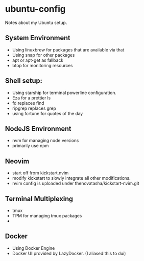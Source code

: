 # ubuntu-config
Notes about my Ubuntu setup.

## System Environment
- Using linuxbrew for packages that are available via that
- Using snap for other packages
- apt or apt-get as fallback
- btop for monitoring resources

## Shell setup: 
- Using starship for terminal powerline configuration.
- Eza for a prettier ls
- fd replaces find
- ripgrep replaces grep
- using fortune for quotes of the day

## NodeJS Environment
- nvm for managing node versions
- primarily use npm

## Neovim
- start off from kickstart.nvim
- modify kickstart to slowly integrate all other modifications.
- nvim config is uploaded under thenovatasha/kickstart-nvim.git

## Terminal Multiplexing
- tmux
- TPM for managing tmux packages
- 

## Docker
- Using Docker Engine
- Docker UI provided by LazyDocker. (I aliased this to dui)
